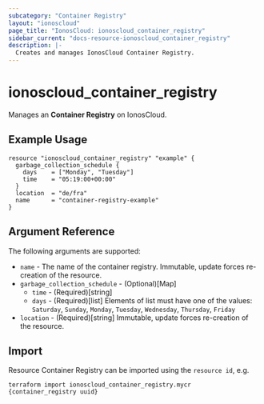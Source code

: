 ```yaml
---
subcategory: "Container Registry"
layout: "ionoscloud"
page_title: "IonosCloud: ionoscloud_container_registry"
sidebar_current: "docs-resource-ionoscloud_container_registry"
description: |-
  Creates and manages IonosCloud Container Registry.
---
```


# ionoscloud_container_registry

Manages an **Container Registry** on IonosCloud.

## Example Usage

```hcl
resource "ionoscloud_container_registry" "example" {
  garbage_collection_schedule {
    days    = ["Monday", "Tuesday"]
    time    = "05:19:00+00:00"
  }
  location  = "de/fra"
  name      = "container-registry-example"
}
```

## Argument Reference

The following arguments are supported:

* `name`     - The name of the container registry. Immutable, update forces re-creation of the resource.
* `garbage_collection_schedule` - (Optional)[Map]
    * `time` - (Required)[string]
    * `days` - (Required)[list] Elements of list must have one of the values: `Saturday`, `Sunday`, `Monday`, `Tuesday`,  `Wednesday`,  `Thursday`,  `Friday` 
* `location` - (Required)[string] Immutable, update forces re-creation of the resource.


## Import

Resource Container Registry can be imported using the `resource id`, e.g.

```shell
terraform import ionoscloud_container_registry.mycr {container_registry uuid}
```